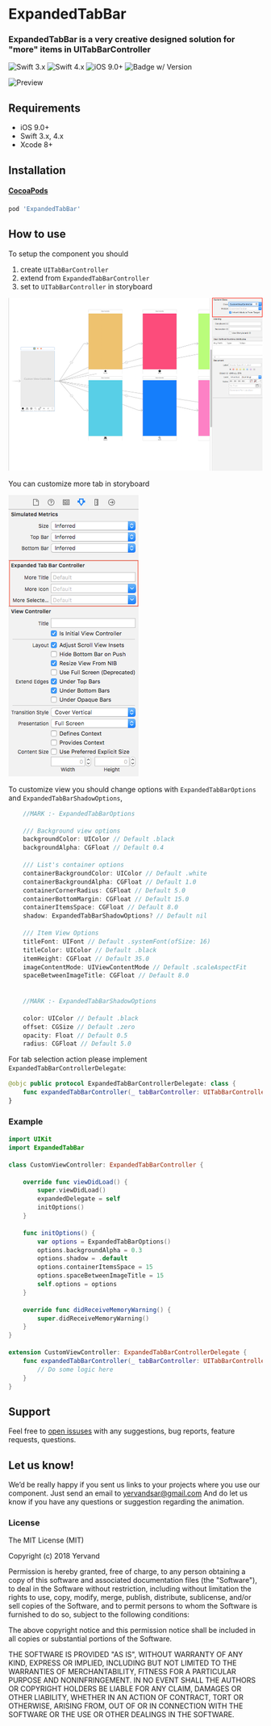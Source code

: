 # ExpandedTabBar

### ExpandedTabBar is a very creative designed solution for "more" items in UITabBarController


![Swift 3.x](https://img.shields.io/badge/Swift-3.x-blue.svg)
![Swift 4.x](https://img.shields.io/badge/Swift-4.x-orange.svg)
![iOS 9.0+](https://img.shields.io/badge/iOS-9.0+-green.svg)
![Badge w/ Version](https://img.shields.io/cocoapods/v/ExpandedTabBar.svg)

![Preview](more.gif)

## Requirements

* iOS 9.0+
* Swift 3.x, 4.x
* Xcode 8+

## Installation

#### [CocoaPods](https://cocoapods.org/)

```ruby
pod 'ExpandedTabBar'
```

## How to use

To setup the component you should
1) create `UITabBarController`
2) extend from `ExpandedTabBarController`
3) set to `UITabBarController` in storyboard

![Preview](setup1.png)

You can customize more tab in storyboard

![Preview](setup2.png)

To customize view you should change options with `ExpandedTabBarOptions` and `ExpandedTabBarShadowOptions`,
```swift
    //MARK :- ExpandedTabBarOptions

    /// Background view options
    backgroundColor: UIColor // Default .black
    backgroundAlpha: CGFloat // Default 0.4

    /// List's container options
    containerBackgroundColor: UIColor // Default .white
    containerBackgroundAlpha: CGFloat // Default 1.0
    containerCornerRadius: CGFloat // Default 5.0
    containerBottomMargin: CGFloat // Default 15.0
    containerItemsSpace: CGFloat // Default 8.0
    shadow: ExpandedTabBarShadowOptions? // Default nil

    /// Item View Options
    titleFont: UIFont // Default .systemFont(ofSize: 16)
    titleColor: UIColor // Default .black
    itemHeight: CGFloat // Default 35.0
    imageContentMode: UIViewContentMode // Default .scaleAspectFit
    spaceBetweenImageTitle: CGFloat // Default 8.0


    //MARK :- ExpandedTabBarShadowOptions

    color: UIColor // Default .black
    offset: CGSize // Default .zero
    opacity: Float // Default 0.5
    radius: CGFloat // Default 5.0
```

For tab selection action please implement  `ExpandedTabBarControllerDelegate`:

```swift
@objc public protocol ExpandedTabBarControllerDelegate: class {
    func expandedTabBarController(_ tabBarController: UITabBarController, didSelect viewController: UIViewController, withItem tabBarItem: UITabBarItem?)
}
```


### Example
```swift
import UIKit
import ExpandedTabBar

class CustomViewController: ExpandedTabBarController {

    override func viewDidLoad() {
        super.viewDidLoad()
        expandedDelegate = self
        initOptions()
    }

    func initOptions() {
        var options = ExpandedTabBarOptions()
        options.backgroundAlpha = 0.3
        options.shadow = .default
        options.containerItemsSpace = 15
        options.spaceBetweenImageTitle = 15
        self.options = options
    }

    override func didReceiveMemoryWarning() {
        super.didReceiveMemoryWarning()
    }
}

extension CustomViewController: ExpandedTabBarControllerDelegate {
    func expandedTabBarController(_ tabBarController: UITabBarController, didSelect viewController: UIViewController, withItem tabBarItem: UITabBarItem?) {
        // Do some logic here
    }
}
```

## Support

Feel free to [open issuses](https://github.com/yervandsar/ExpandedTabBar/issues/new) with any suggestions, bug reports, feature requests, questions.

## Let us know!

We’d be really happy if you sent us links to your projects where you use our component. Just send an email to yervandsar@gmail.com And do let us know if you have any questions or suggestion regarding the animation.


### License

The MIT License (MIT)

Copyright (c) 2018 Yervand

Permission is hereby granted, free of charge, to any person obtaining a copy
of this software and associated documentation files (the "Software"), to deal
in the Software without restriction, including without limitation the rights
to use, copy, modify, merge, publish, distribute, sublicense, and/or sell
copies of the Software, and to permit persons to whom the Software is
furnished to do so, subject to the following conditions:

The above copyright notice and this permission notice shall be included in all
copies or substantial portions of the Software.

THE SOFTWARE IS PROVIDED "AS IS", WITHOUT WARRANTY OF ANY KIND, EXPRESS OR
IMPLIED, INCLUDING BUT NOT LIMITED TO THE WARRANTIES OF MERCHANTABILITY,
FITNESS FOR A PARTICULAR PURPOSE AND NONINFRINGEMENT. IN NO EVENT SHALL THE
AUTHORS OR COPYRIGHT HOLDERS BE LIABLE FOR ANY CLAIM, DAMAGES OR OTHER
LIABILITY, WHETHER IN AN ACTION OF CONTRACT, TORT OR OTHERWISE, ARISING FROM,
OUT OF OR IN CONNECTION WITH THE SOFTWARE OR THE USE OR OTHER DEALINGS IN THE
SOFTWARE.
